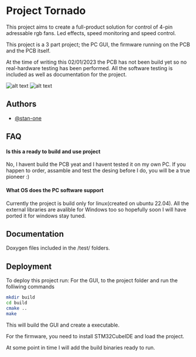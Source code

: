 
# Project Tornado

This project aims to create a full-product solution for control of 4-pin adressable rgb fans. Led effects, speed monitoring and speed control.

This project is a 3 part project; the PC GUI, the firmware running on the PCB and the PCB itself.

At the time of writing this 02/01/2023 the PCB has not been build yet so no real-hardware testing has been performed. All the software testing is included as well as documentation for the project.

![alt text](https://iili.io/H1Vq0bV.png)
![alt text](https://iili.io/H1VqN5v.png)

## Authors

- [@stan-one](https://github.com/stan-one/)


## FAQ

#### Is this a ready to build and use project

No, I havent build the PCB yeat and I havent tested it on my own PC. If you happen to order, assamble and test the desing before I do, you will be a true pioneer :)

#### What OS does the PC software support

Currently the project is build only for linux(created on ubuntu 22.04). All the external libraries are avalible for Windows too so hopefully soon I will have ported it for windows stay tuned. 


## Documentation

Doxygen files included in the /test/ folders.

## Deployment

To deploy this project run:
For the GUI, to the project folder and run the folliwing commands
```bash
mkdir build
cd build
cmake ..
make

```

This will build the GUI and create a executable.

For the firmware, you need to install STM32CubeIDE and load the project.


At some point in time I will add the build binaries ready to run.


